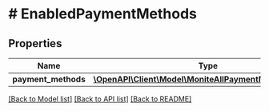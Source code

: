 # # EnabledPaymentMethods

## Properties

Name | Type | Description | Notes
------------ | ------------- | ------------- | -------------
**payment_methods** | [**\OpenAPI\Client\Model\MoniteAllPaymentMethodsTypes[]**](MoniteAllPaymentMethodsTypes.md) |  |

[[Back to Model list]](../../README.md#models) [[Back to API list]](../../README.md#endpoints) [[Back to README]](../../README.md)
